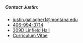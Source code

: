 ##### Contact Justin:

- [justin.gallagher1@montana.edu](mailto:justin.gallagher1@montana.edu)
- [406-994-3714](tel:+14069943714)
- [309D Linfield Hall](https://www.montana.edu/campusmap/#!/buildings/12)
- [Curriculum Vitae](../curriculum-vitae.html)
